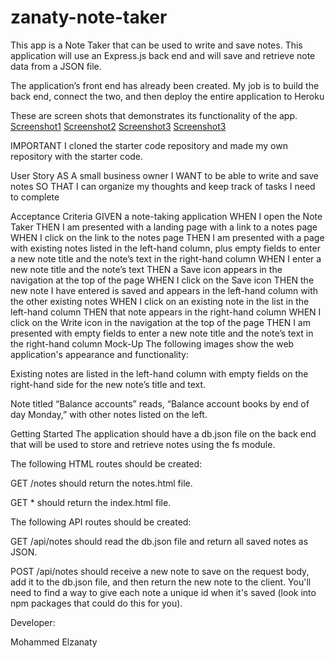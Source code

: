 # zanaty-note-taker


This app is a Note Taker that can be used to write and save notes. This application will use an Express.js back end and will save and retrieve note data from a JSON file.

The application’s front end has already been created. My job is to build the back end, connect the two, and then deploy the entire application to Heroku

These are screen shots that demonstrates its functionality of the app.
[Screenshot1](./public/assets/images/starting%20the%20app.png)
[Screenshot2](./public/assets/images/notes%20in%20the%20command%20line.png)
[Screenshot3](./public/assets/images/Note%20Taker%20Page.png)
[Screenshot3](./public/assets/images/Notes.png)

IMPORTANT
I cloned the starter code repository and made my own repository with the starter code. 


User Story
AS A small business owner
I WANT to be able to write and save notes
SO THAT I can organize my thoughts and keep track of tasks I need to complete

Acceptance Criteria
GIVEN a note-taking application
WHEN I open the Note Taker
THEN I am presented with a landing page with a link to a notes page
WHEN I click on the link to the notes page
THEN I am presented with a page with existing notes listed in the left-hand column, plus empty fields to enter a new note title and the note’s text in the right-hand column
WHEN I enter a new note title and the note’s text
THEN a Save icon appears in the navigation at the top of the page
WHEN I click on the Save icon
THEN the new note I have entered is saved and appears in the left-hand column with the other existing notes
WHEN I click on an existing note in the list in the left-hand column
THEN that note appears in the right-hand column
WHEN I click on the Write icon in the navigation at the top of the page
THEN I am presented with empty fields to enter a new note title and the note’s text in the right-hand column
Mock-Up
The following images show the web application's appearance and functionality:

Existing notes are listed in the left-hand column with empty fields on the right-hand side for the new note’s title and text.

Note titled “Balance accounts” reads, “Balance account books by end of day Monday,” with other notes listed on the left.

Getting Started
The application should have a db.json file on the back end that will be used to store and retrieve notes using the fs module.

The following HTML routes should be created:

GET /notes should return the notes.html file.

GET * should return the index.html file.

The following API routes should be created:

GET /api/notes should read the db.json file and return all saved notes as JSON.

POST /api/notes should receive a new note to save on the request body, add it to the db.json file, and then return the new note to the client. You'll need to find a way to give each note a unique id when it's saved (look into npm packages that could do this for you).

Developer:

Mohammed Elzanaty
